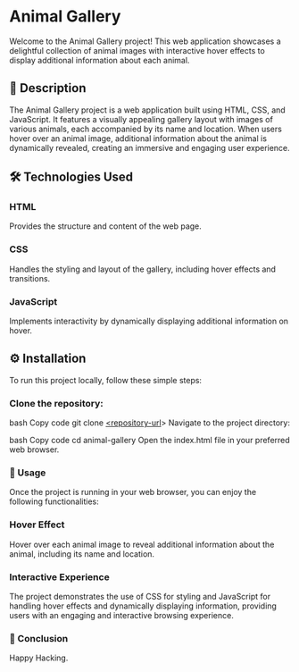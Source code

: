 # Animal Gallery
Welcome to the Animal Gallery project! This web application showcases a delightful collection of animal images with interactive hover effects to display additional information about each animal.


## 📖 Description
The Animal Gallery project is a web application built using HTML, CSS, and JavaScript. It features a visually appealing gallery layout with images of various animals, each accompanied by its name and location. When users hover over an animal image, additional information about the animal is dynamically revealed, creating an immersive and engaging user experience.

## 🛠️ Technologies Used
### HTML
Provides the structure and content of the web page.
### CSS
Handles the styling and layout of the gallery, including hover effects and transitions.
### JavaScript
Implements interactivity by dynamically displaying additional information on hover.
## ⚙️ Installation
To run this project locally, follow these simple steps:

### Clone the repository:

bash
Copy code
git clone [<repository-url](https://github.com/vizziona/Coa-Taskforce-Challenges.git)>
Navigate to the project directory:

bash
Copy code
cd animal-gallery
Open the index.html file in your preferred web browser.

### 🎨 Usage
Once the project is running in your web browser, you can enjoy the following functionalities:

### Hover Effect
Hover over each animal image to reveal additional information about the animal, including its name and location.
### Interactive Experience
The project demonstrates the use of CSS for styling and JavaScript for handling hover effects and dynamically displaying information, providing users with an engaging and interactive browsing experience.
### 📄 Conclusion
Happy Hacking.
